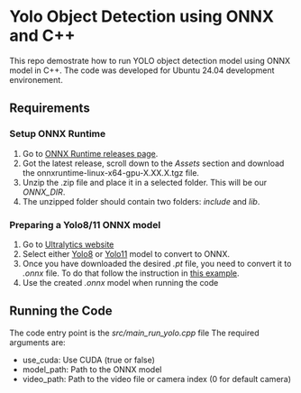 # Yolo Object Detection using ONNX and C++

This repo demostrate how to run YOLO object detection model using ONNX model in C++.
The code was developed for Ubuntu 24.04 development environement.

## Requirements

### Setup ONNX Runtime
1. Go to [ONNX Runtime releases page](https://github.com/microsoft/onnxruntime/releases).
2. Got the latest release, scroll down to the *Assets* section and download the onnxruntime-linux-x64-gpu-X.XX.X.tgz file.
3. Unzip the .zip file and place it in a selected folder. This will be our *ONNX_DIR*.
4. The unzipped folder should contain two folders: *include* and *lib*.

### Preparing a Yolo8/11 ONNX model
1. Go to [Ultralytics website](https://docs.ultralytics.com/models/)
2. Select either [Yolo8](https://docs.ultralytics.com/models/yolov8/) or [Yolo11](https://docs.ultralytics.com/models/yolo11/) model to convert to ONNX.
3. Once you have downloaded the desired *.pt* file, you need to convert it to *.onnx* file. To do that follow the instruction in [this example](https://docs.ultralytics.com/integrations/onnx/#__tabbed_2_1).
4. Use the created *.onnx* model when running the code


## Running the Code
The code entry point is the *src/main_run_yolo.cpp* file
The required arguments are:
* use_cuda: Use CUDA (true or false)
* model_path: Path to the ONNX model
* video_path: Path to the video file or camera index (0 for default camera)
